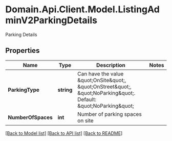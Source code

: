 # Domain.Api.Client.Model.ListingAdminV2ParkingDetails
Parking Details
## Properties

Name | Type | Description | Notes
------------ | ------------- | ------------- | -------------
**ParkingType** | **string** | Can have the value \&quot;OnSite\&quot;, \&quot;OnStreet\&quot;, \&quot;NoParking\&quot;. Default: \&quot;NoParking\&quot; | 
**NumberOfSpaces** | **int** | Number of parking spaces on site | 

[[Back to Model list]](../README.md#documentation-for-models) [[Back to API list]](../README.md#documentation-for-api-endpoints) [[Back to README]](../README.md)

